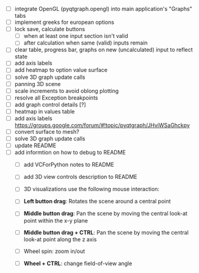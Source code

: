 - [ ] integrate OpenGL (pyqtgraph.opengl) into main application's "Graphs" tabs
- [ ] implement greeks for european options
- [ ] lock save, calculate buttons 
    - [ ] when at least one input section isn't valid
    - [ ] after calculation when same (valid) inputs remain
- [ ] clear table, progress bar, graphs on new (uncalculated) input to reflect state
- [ ] add axis labels
- [ ] add heatmap to option value surface
- [ ] solve 3D graph update calls
- [ ] panning 3D scene
- [ ] scale increments to avoid oblong plotting
- [ ] resolve all Exception breakpoints
- [ ] add graph control details [?]
- [ ] heatmap in values table
- [ ] add axis labels https://groups.google.com/forum/#!topic/pyqtgraph/JHviWSaGhckpy
- [ ] convert surface to mesh?
- [ ] solve 3D graph update calls
- [ ] update README
- [ ] add informtion on how to debug to README
    - [ ] add VCForPython notes to README
    - [ ] add 3D view controls description to README 
    - [ ] 3D visualizations use the following mouse interaction:
    - [ ]  **Left button drag**: Rotates the scene around a central point
    - [ ]  **Middle button drag**: Pan the scene by moving the central look-at point within the x-y plane
    - [ ]  **Middle button drag + CTRL**: Pan the scene by moving the central look-at point along the z axis
    - [ ] Wheel spin: zoom in/out
    - [ ]  **Wheel + CTRL**: change field-of-view angle
  
